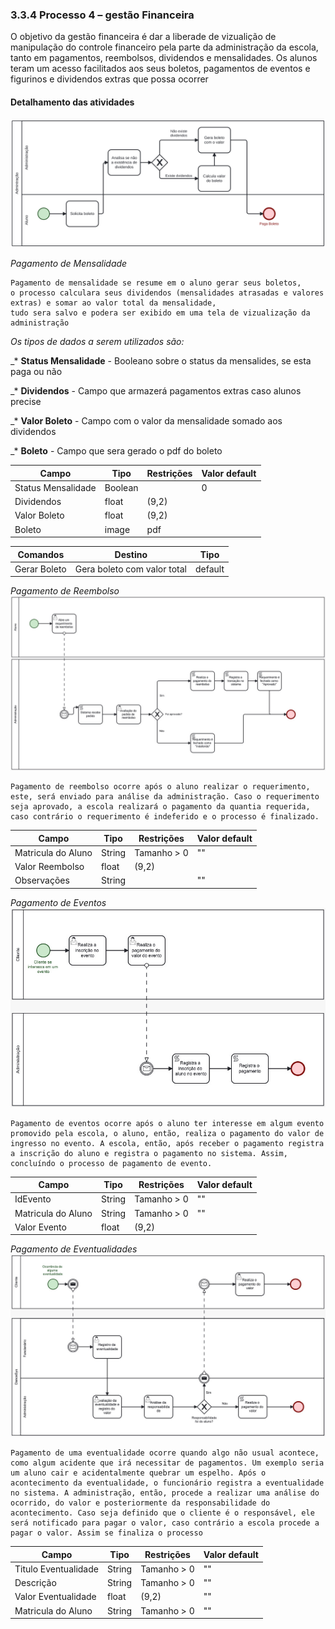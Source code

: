 ### 3.3.4 Processo 4 – gestão Financeira

O objetivo da gestão financeira é dar a liberade de vizualição de manipulação do controle financeiro pela parte da administração da escola, tanto em pagamentos, reembolsos, dividendos e mensalidades. Os alunos teram um acesso facilitados aos seus boletos, pagamentos de eventos e figurinos e dividendos extras que possa ocorrer

#### Detalhamento das atividades

![Modelo BPMN do pagamento de mensalidade](images/bpmnPagamentoMensalidade.svg "Modelo BPMN de pagamento de mensalidade")

*Pagamento de Mensalidade*
```
Pagamento de mensalidade se resume em o aluno gerar seus boletos,
o processo calculara seus dividendos (mensalidades atrasadas e valores extras) e somar ao valor total da mensalidade,
tudo sera salvo e podera ser exibido em uma tela de vizualização da administração
```

_Os tipos de dados a serem utilizados são:_

_* **Status Mensalidade** - Booleano sobre o status da mensalides, se esta paga ou não

_* **Dividendos** - Campo que armazerá pagamentos extras caso alunos precise

_* **Valor Boleto** - Campo com o valor da mensalidade somado aos dividendos

_* **Boleto** - Campo que sera gerado o pdf do boleto

| **Campo**          | **Tipo**         | **Restrições**         | **Valor default** |
| ---                | ---              | ---                    | ---               |
| Status Mensalidade | Boolean          |                        | 0                 |
| Dividendos         | float            | (9,2)                  |                   |
| Valor Boleto       | float            | (9,2)                  |                   |
| Boleto             | image            | pdf                    |                   |


| **Comandos**         |  **Destino**                   | **Tipo**          |
| ---                  | ---                            | ---               |
| Gerar Boleto         | Gera boleto com valor total    | default           |


*Pagamento de Reembolso*
![Modelo BPMN do pagamento de reembolso](images/bpmnPagamentoReembolsos.jpg "Modelo BPMN de pagamento de reembolso")
```
Pagamento de reembolso ocorre após o aluno realizar o requerimento, este, será enviado para análise da administração. Caso o requerimento seja aprovado, a escola realizará o pagamento da quantia requerida, caso contrário o requerimento é indeferido e o processo é finalizado.
```
| **Campo**          | **Tipo**         | **Restrições**         | **Valor default** |
| ---                | ---              | ---                    | ---               |
| Matricula do Aluno | String           | Tamanho > 0            | ""                |
| Valor Reembolso    | float            | (9,2)                  |                   |
| Observações        | String           |                        | ""                |


*Pagamento de Eventos*
![Modelo BPMN do pagamento de eventos](images/bpmnPagamentoEventos.jpg "Modelo BPMN de pagamento de eventos")
```
Pagamento de eventos ocorre após o aluno ter interesse em algum evento promovido pela escola, o aluno, então, realiza o pagamento do valor de ingresso no evento. A escola, então, após receber o pagamento registra a inscrição do aluno e registra o pagamento no sistema. Assim, concluíndo o processo de pagamento de evento.
```
| **Campo**          | **Tipo**         | **Restrições**         | **Valor default** |
| ---                | ---              | ---                    | ---               |
| IdEvento           | String           | Tamanho > 0            | ""                |
| Matricula do Aluno | String           | Tamanho > 0            | ""                |
| Valor Evento       | float            | (9,2)                  |                   |


*Pagamento de Eventualidades*
![Modelo BPMN do pagamento de eventualidades](images/bpmnPagamentoEventualidades.jpg "Modelo BPMN de pagamento de eventualidades")
```
Pagamento de uma eventualidade ocorre quando algo não usual acontece, como algum acidente que irá necessitar de pagamentos. Um exemplo seria um aluno cair e acidentalmente quebrar um espelho. Após o acontecimento da eventualidade, o funcionário registra a eventualidade no sistema. A administração, então, procede a realizar uma análise do ocorrido, do valor e posteriormente da responsabilidade do acontecimento. Caso seja definido que o cliente é o responsável, ele será notificado para pagar o valor, caso contrário a escola procede a pagar o valor. Assim se finaliza o processo
```
| **Campo**            | **Tipo**          | **Restrições**         | **Valor default** |
| ---                  | ---               | ---                    | ---               |
| Titulo Eventualidade | String            | Tamanho > 0            | ""                |
| Descrição            | String            | Tamanho > 0            | ""                |
| Valor Eventualidade  | float             | (9,2)                  | ""                |
| Matricula do Aluno   | String            | Tamanho > 0            | ""                |







